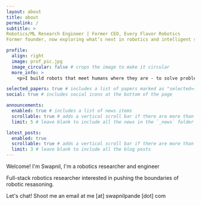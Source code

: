 ```yaml
---
layout: about
title: about
permalink: /
subtitle: >
Robotics/ML Research Engineer | Former CEO, Every Flavor Robotics
Former founder, now exploring what’s next in robotics and intelligent systems.

profile:
  align: right
  image: prof_pic.jpg
  image_circular: false # crops the image to make it circular
  more_info: >
    <p>I build robots that meet humans where they are - to solve problems that matter.</p>

selected_papers: true # includes a list of papers marked as "selected={true}"
social: true # includes social icons at the bottom of the page

announcements:
  enabled: true # includes a list of news items
  scrollable: true # adds a vertical scroll bar if there are more than 3 news items
  limit: 5 # leave blank to include all the news in the `_news` folder

latest_posts:
  enabled: true
  scrollable: true # adds a vertical scroll bar if there are more than 3 new posts items
  limit: 3 # leave blank to include all the blog posts
---
```


Welcome! I'm Swapnil, I'm a robotics researcher and engineer

Full-stack robotics researcher interested in pushing the boundaries of robotic resasoning.

Let's chat! Shoot me an email at me [at] swapnilpande [dot] com


